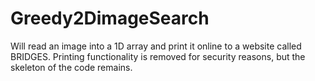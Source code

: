 # Greedy2DimageSearch
Will read an image into a 1D array and print it online to a website called BRIDGES.  Printing functionality is removed for security reasons, but the skeleton of the code remains. 
